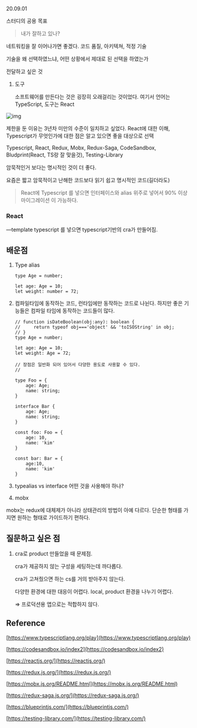 20.09.01

스터디의 공용 목표

> 내가 잘하고 있나?

네트워킹을 잘 이어나가면 좋겠다. 코드 품질, 아키텍쳐, 적정 기술

기술을 왜 선택하였느냐, 어떤 상황에서 제대로 된 선택을 하였는가

전달하고 싶은 것

1. 도구

    소프트웨어를 만든다는 것은 굉장히 오래걸리는 것이었다. 여기서 언어는 TypeScript, 도구는 React

![img](https://s3.us-west-2.amazonaws.com/secure.notion-static.com/083775ca-adb5-4b77-b394-48ddf3096c21/_2020-09-01_19.56.35.png?X-Amz-Algorithm=AWS4-HMAC-SHA256&X-Amz-Credential=AKIAT73L2G45O3KS52Y5%2F20200910%2Fus-west-2%2Fs3%2Faws4_request&X-Amz-Date=20200910T145655Z&X-Amz-Expires=86400&X-Amz-Signature=38dcddd297c327c110afa154d500353f67298a7c565d5209308e6afa0b5c9626&X-Amz-SignedHeaders=host&response-content-disposition=filename%20%3D%22_2020-09-01_19.56.35.png%22)

제한을 둔 이유는 3년차 미만의 수준이 일치하고 싶었다. React에 대한 이해, Typescript가 무엇인가에 대한 점은 알고 있으면 좋을 대상으로 선택

Typescript, React, Redux, Mobx, Redux-Saga, CodeSandbox, Bludprint(React, TS랑 잘 맞을것), Testing-Library

암묵적인거 보다는 명시적인 것이 더 좋다.

요즘은 짧고 암묵적이고 난해한 코드보다 읽기 쉽고 명시적인 코드(길더라도)

> React에 Typescript 를 넣으면 인터페이스와 alias 위주로 넣어서 90% 이상 마이그레이션 이 가능하다.

### React

—template typescript 를 넣으면 typescript기반의 cra가 만들어짐.

## 배운점

1. Type alias

    ```tsx
    type Age = number;

    let age: Age = 10;
    let weight: number = 72;
    ```

2. 컴파일타임에 동작하는 코드, 런타임에만 동작하는 코드로 나뉜다. 하지만 좋은 기능들은 컴파일 타임에 동작하는 코드들이 많다.

      ```tsx
      // function isDateBoolean(obj:any): boolean {
      //     return typeof obj==='object' && 'toISOString' in obj;
      // }
      type Age = number;

      let age: Age = 10;
      let weight: Age = 72;

      // 장점은 일반화 되어 있어서 다양한 용도로 사용할 수 있다.
      // 

      type Foo = {
          age: Age;
          name: string;
      }

      interface Bar {
          age: Age;
          name: string;
      }

      const foo: Foo = {
          age: 10,
          name: 'kim'
      }

      const bar: Bar = {
          age:10,
          name: 'kim'
      }
      ```

3. typealias vs interface 어떤 것을 사용해야 하나?

4. mobx

mobx는 redux에 대체제가 아니라 상태관리의 방법이 아예 다르다. 단순한 형태를 가지면 원하는 형태로 가이드하기 편하다.

## 질문하고 싶은 점

1. cra로 product 만들었을 때 문제점.

    cra가 제공하지 않는 구성을 세팅하는데 까다롭다. 

    cra가 고쳐줬으면 하는 cs를 거의 받아주지 않는다.

    다양한 환경에 대한 대응이 어렵다. local, product 환경을 나누기 어렵다.

    ⇒ 프로덕션용 앱으로는 적합하지 않다.

## Reference

[https://www.typescriptlang.org/play](https://www.typescriptlang.org/play)

[https://codesandbox.io/index2](https://codesandbox.io/index2)

[https://reactjs.org/](https://reactjs.org/)

[https://redux.js.org/](https://redux.js.org/)

[https://mobx.js.org/README.html](https://mobx.js.org/README.html)

[https://redux-saga.js.org/](https://redux-saga.js.org/)

[https://blueprintjs.com/](https://blueprintjs.com/)

[https://testing-library.com/](https://testing-library.com/)

